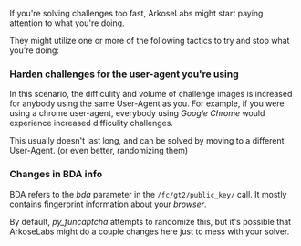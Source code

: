 If you're solving challenges too fast, ArkoseLabs might start paying attention to what you're doing.

They might utilize one or more of the following tactics to try and stop what you're doing:
 
### Harden challenges for the user-agent you're using
In this scenario, the difficulity and volume of challenge images is increased for anybody using the same User-Agent as you.
For example, if you were using a chrome user-agent, everybody using *Google Chrome* would experience increased difficulity challenges.

This usually doesn't last long, and can be solved by moving to a different User-Agent. (or even better, randomizing them)


### Changes in BDA info
BDA refers to the *bda* parameter in the `/fc/gt2/public_key/` call. It mostly contains fingerprint information about your *browser*.

By default, *py_funcaptcha* attempts to randomize this, but it's possible that ArkoseLabs might do a couple changes here just to mess with your solver.
